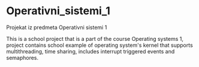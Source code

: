 # Operativni_sistemi_1
Projekat iz predmeta Operativni sistemi 1

This is a school project that is a part of the course Operating systems 1, project contains school example of operating system's kernel that supports multithreading, time sharing, includes interrupt triggered events and semaphores.
